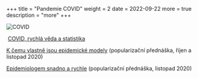 +++
title = "Pandemie COVID"
weight = 2
date = 2022-09-22
more = true
description = "more"
+++

![COVID](/images/covid.png)

<!--<i class="fa-solid fa-person-chalkboard"></i>[COVID, rychlá věda a statistika](https://www2.karlin.mff.cuni.cz/~hlubinka/beseda/soubory/Smid_20211201.mp4) (MFF UK, prosinec 2021)-->

<i class="icon fa-solid fa-person-chalkboard"></i>&nbsp;<a href="https://www2.karlin.mff.cuni.cz/~hlubinka/beseda/soubory/Smid_20211201.mp4" target="_bank">COVID, rychlá věda a statistika</a>

<!-- more -->

<i class="fa-solid fa-person-chalkboard"></i> [K čemu vlastně jsou epidemické modely](https://youtu.be/XEDxQQkcjdY) (popularizační přednáška, říjen a listopad 2020)


<i class="fa-solid fa-person-chalkboard"></i> [Epidemiologem snadno a rychle](https://youtu.be/yRxe-QycdUE) (popularizační přednáška, listopad 2020)

